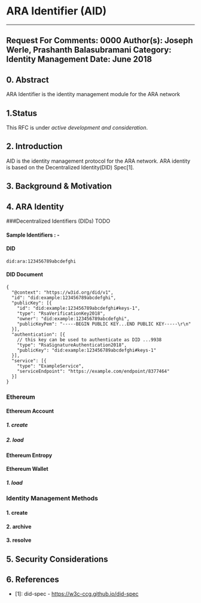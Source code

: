 ARA Identifier (AID)
=========================

---
Request For Comments: 0000
Author(s): Joseph Werle, Prashanth Balasubramani
Category: Identity Management
Date: June 2018
---


## 0. Abstract
ARA Identifier is the identity management module for the ARA network

## 1.Status

This RFC is under _active development and consideration_.

## 2. Introduction
AID is the identity management protocol for the ARA network. ARA identity
is based on the Decentralized Identity(DID) Spec[1].

## 3. Background & Motivation

## 4. ARA Identity

###Decentralized Identifiers (DIDs)
TODO

#### Sample Identifiers : -

#### DID
```
did:ara:123456789abcdefghi
```
#### DID Document
```
{
  "@context": "https://w3id.org/did/v1",
  "id": "did:example:123456789abcdefghi",
  "publicKey": [{
    "id": "did:example:123456789abcdefghi#keys-1",
    "type": "RsaVerificationKey2018",
    "owner": "did:example:123456789abcdefghi",
    "publicKeyPem": "-----BEGIN PUBLIC KEY...END PUBLIC KEY-----\r\n"
  }],
  "authentication": [{
    // this key can be used to authenticate as DID ...9938
    "type": "RsaSignatureAuthentication2018",
    "publicKey": "did:example:123456789abcdefghi#keys-1"
  }],
  "service": [{
    "type": "ExampleService",
    "serviceEndpoint": "https://example.com/endpoint/8377464"
  }]
}
```

### Ethereum

#### Ethereum Account

##### 1. create

##### 2. load

#### Ethereum Entropy

#### Ethereum Wallet

##### 1. load

### Identity Management Methods

#### 1. create

#### 2. archive

#### 3. resolve

## 5. Security Considerations

## 6. References

* [1]: did-spec - https://w3c-ccg.github.io/did-spec
